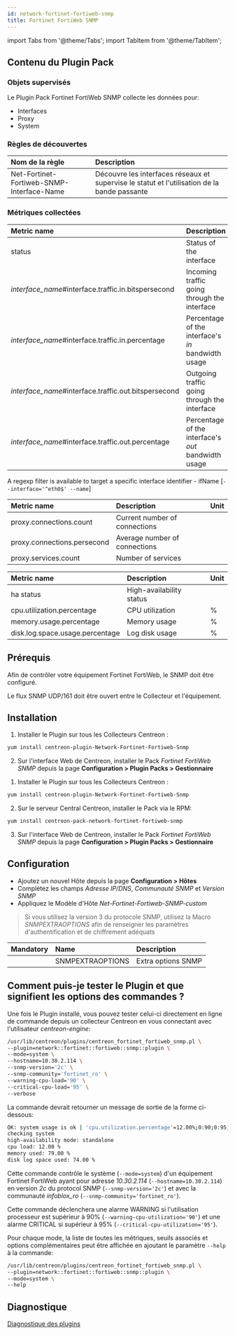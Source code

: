 ```yaml
---
id: network-fortinet-fortiweb-snmp
title: Fortinet FortiWeb SNMP
---
```

import Tabs from '@theme/Tabs';
import TabItem from '@theme/TabItem';


## Contenu du Plugin Pack

### Objets supervisés

Le Plugin Pack Fortinet FortiWeb SNMP collecte les données pour:
* Interfaces
* Proxy
* System

### Règles de découvertes

<Tabs groupId="operating-systems">
<TabItem value="Services" label="Services">

| Nom de la règle                             | Description                                                                                  |
| :------------------------------------------ | :------------------------------------------------------------------------------------------- |
| Net-Fortinet-Fortiweb-SNMP-Interface-Name   | Découvre les interfaces réseaux et supervise le statut et l'utilisation de la bande passante |

</TabItem>
</Tabs>

### Métriques collectées

<Tabs groupId="operating-systems">
<TabItem value="Interfaces" label="Interfaces">

| Metric name                                            | Description                                         | Unit |
| :----------------------------------------------------- | :-------------------------------------------------- | :--- |
| status                                                 | Status of the interface                             |      |
| *interface\_name*\#interface.traffic.in.bitspersecond  | Incoming traffic going through the interface        | b/s  |
| *interface\_name*\#interface.traffic.in.percentage     | Percentage of the interface's *in* bandwidth usage  | %    |
| *interface\_name*\#interface.traffic.out.bitspersecond | Outgoing traffic going through the interface        | b/s  |
| *interface\_name*\#interface.traffic.out.percentage    | Percentage of the interface's *out* bandwidth usage | %    |

A regexp filter is available to target a specific interface identifier - ifName [```--interface='^eth0$' --name```]

</TabItem>
<TabItem value="Proxy" label="Proxy">

| Metric name                 | Description                   | Unit |
| :-------------------------- | :---------------------------- | :--- |
| proxy.connections.count     | Current number of connections |      |
| proxy.connections.persecond | Average number of connections |      |
| proxy.services.count        | Number of services            |      |

</TabItem>
<TabItem value="System" label="System">

| Metric name                     | Description              | Unit |
| :------------------------------ | :----------------------- | :--- |
| ha status                       | High-availability status |      |
| cpu.utilization.percentage      | CPU utilization          | %    |
| memory.usage.percentage         | Memory usage             | %    |
| disk.log.space.usage.percentage | Log disk usage           | %    |

</TabItem>
</Tabs>

## Prérequis

Afin de contrôler votre équipement Fortinet FortiWeb, le SNMP doit être configuré.

Le flux SNMP UDP/161 doit être ouvert entre le Collecteur et l'équipement.

## Installation

<Tabs groupId="operating-systems">
<TabItem value="online" label="Online License">

1. Installer le Plugin sur tous les Collecteurs Centreon :

```bash
yum install centreon-plugin-Network-Fortinet-Fortiweb-Snmp
```

2. Sur l'interface Web de Centreon, installer le Pack *Fortinet FortiWeb SNMP* depuis la page **Configuration > Plugin Packs > Gestionnaire**

</TabItem>
<TabItem value="offline" label="Offline License">

1. Installer le Plugin sur tous les Collecteurs Centreon :

```bash
yum install centreon-plugin-Network-Fortinet-Fortiweb-Snmp
```

2. Sur le serveur Central Centreon, installer le Pack via le RPM:

```bash
yum install centreon-pack-network-fortinet-fortiweb-snmp
```

3. Sur l'interface Web de Centreon, installer le Pack *Fortinet FortiWeb SNMP* depuis la page **Configuration > Plugin Packs > Gestionnaire**

</TabItem>
</Tabs>

## Configuration

* Ajoutez un nouvel Hôte depuis la page **Configuration > Hôtes**
* Complétez les champs *Adresse IP/DNS*, *Communauté SNMP* et *Version SNMP*
* Appliquez le Modèle d'Hôte *Net-Fortinet-Fortiweb-SNMP-custom*

> Si vous utilisez la version 3 du protocole SNMP, utilisez la Macro *SNMPEXTRAOPTIONS* afin de renseigner les paramètres
> d'authentification et de chiffrement adéquats

| Mandatory   | Name                    | Description                       |
| :---------- | :---------------------- | :---------------------------------|
|             | SNMPEXTRAOPTIONS        | Extra options SNMP                |

## Comment puis-je tester le Plugin et que signifient les options des commandes ?

Une fois le Plugin installé, vous pouvez tester celui-ci directement en ligne de commande
depuis un collecteur Centreon en vous connectant avec l'utilisateur *centreon-engine*:

```bash
/usr/lib/centreon/plugins/centreon_fortinet_fortiweb_snmp.pl \
--plugin=network::fortinet::fortiweb::snmp::plugin \
--mode=system \
--hostname=10.30.2.114 \
--snmp-version='2c' \
--snmp-community='fortinet_ro' \
--warning-cpu-load='90' \
--critical-cpu-load='95' \
--verbose
```

La commande devrait retourner un message de sortie de la forme ci-dessous:

```bash
OK: system usage is ok | 'cpu.utilization.percentage'=12.00%;0:90;0:95;0;100 'memory.usage.percentage'=79.00%;;;0;100 'disk.log.space.usage.percentage'=74.00%;;;0;100
checking system
high-availability mode: standalone
cpu load: 12.00 %
memory used: 79.00 %
disk log space used: 74.00 %
```

Cette commande contrôle le système (```--mode=system```) d'un équipement Fortinet FortiWeb ayant pour adresse *10.30.2.114* (```--hostname=10.30.2.114```)
en version *2c* du protocol SNMP (```--snmp-version='2c'```) et avec la communauté *infoblox_ro* (```--snmp-community='fortinet_ro'```).

Cette commande déclenchera une alarme WARNING si l'utilisation processeur est supérieur à 90% (```--warning-cpu-utilization='90'```)
et une alarme CRITICAL si supérieur à 95% (```--critical-cpu-utilization='95'```).

Pour chaque mode, la liste de toutes les métriques, seuils associés et options complémentaires peut être affichée
en ajoutant le paramètre ```--help``` à la commande:

```bash
/usr/lib/centreon/plugins/centreon_fortinet_fortiweb_snmp.pl \
--plugin=network::fortinet::fortiweb::snmp::plugin \
--mode=system \
--help
```

## Diagnostique

[Diagnostique des plugins](../tutorials/troubleshooting-plugins)
